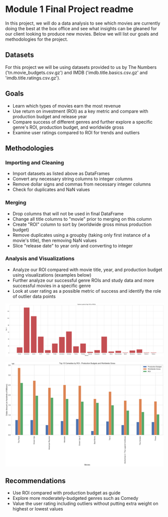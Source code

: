 # Module 1 Final Project readme

In this project, we will do a data analysis to see which movies are currently doing the best at the box office and see what insights can be gleaned for our client looking to produce new movies.  Below we will list our goals and methodologies for the project.

## Datasets

For this project we will be using datasets provided to us by The Numbers ('tn.movie_budgets.csv.gz') and IMDB ('imdb.title.basics.csv.gz' and 'imdb.title.ratings.csv.gz').

## Goals

* Learn which types of movies earn the most revenue
* Use return on investment (ROI) as a key metric and compare with production budget and release year
* Compare success of different genres and further explore a specific genre's ROI, production budget, and worldwide gross
* Examine user ratings compared to ROI for trends and outliers

## Methodologies

### Importing and Cleaning

* Import datasets as listed above as DataFrames
* Convert any necessary string columns to integer columns
* Remove dollar signs and commas from necessary integer columns
* Check for duplicates and NaN values

### Merging

* Drop columns that will not be used in final DataFrame
* Change all title columns to "movie" prior to merging on this column
* Create "ROI" column to sort by (worldwide gross minus production budget)
* Remove duplicates using a groupby (taking only first instance of a movie's title), then removing NaN values
* Slice "release date" to year only and converting to integer

### Analysis and Visualizations

* Analyze our ROI compared with movie title, year, and production budget using visualizations (examples below)
* Further analyze our successful genre ROIs and study data and more successful movies in a specific genre
* Look at user rating as a possible metric of success and identify the role of outlier data points

![alt text](https://github.com/JonahFlateman/dsc-mod-1-project-v2-1-online-ds-sp-000/blob/master/images/image1.png "bar plot")

![alt text](https://github.com/JonahFlateman/dsc-mod-1-project-v2-1-online-ds-sp-000/blob/master/images/image2.png "unstacked bar plot")

## Recommendations

* Use ROI compared with production budget as guide
* Explore more moderately-budgeted genres such as Comedy
* Value the user rating including outliers without putting extra weight on highest or lowest values


